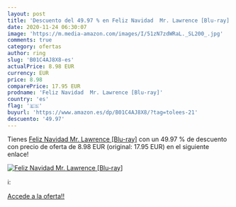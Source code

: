 ```yaml
---
layout: post
title: 'Descuento del 49.97 % en Feliz Navidad  Mr. Lawrence [Blu-ray]'
date: 2020-11-24 06:30:07
image: 'https://m.media-amazon.com/images/I/51zN7zdWRaL._SL200_.jpg'
comments: true
category: ofertas
author: ring
slug: 'B01C4AJ8X8-es'
actualPrice: 8.98 EUR
currency: EUR
price: 8.98
comparePrice: 17.95 EUR
prodname: 'Feliz Navidad  Mr. Lawrence [Blu-ray]'
country: 'es'
flag: '🇪🇸'
buyurl: 'https://www.amazon.es/dp/B01C4AJ8X8/?tag=tolees-21'
descuento: '49.97'
---
```


Tienes [Feliz Navidad  Mr. Lawrence [Blu-ray]](https://www.amazon.es/dp/B01C4AJ8X8/?tag=tolees-21) con un 49.97 % de descuento con precio de oferta de 8.98 EUR (original: 17.95 EUR) en el siguiente enlace!

[![Feliz Navidad  Mr. Lawrence [Blu-ray]](https://m.media-amazon.com/images/I/51zN7zdWRaL._SL200_.jpg)](https://www.amazon.es/dp/B01C4AJ8X8/?tag=tolees-21)

ℹ️:


[Accede a la oferta!!](https://www.amazon.es/dp/B01C4AJ8X8/?tag=tolees-21)
